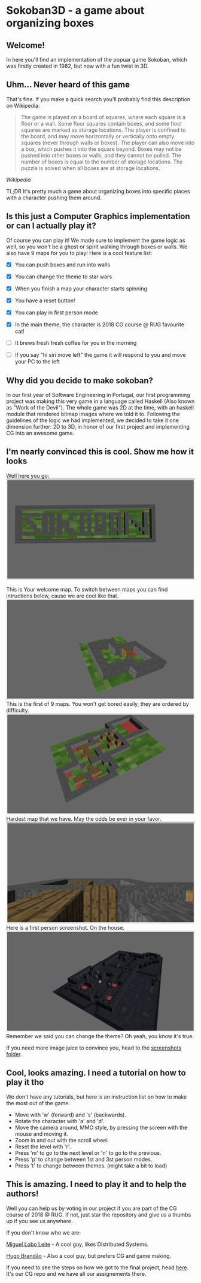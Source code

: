 # Sokoban3D - a game about organizing boxes

## Welcome! 
In here you'll find an implementation of the popuar game Sokoban, which was  firstly created in 1982, but now with a fun twist in 3D.

## Uhm... Never heard of this game
That's fine. If you make a quick search you'll probably find this description on Wikipedia:

> The game is played on a board of squares, where each square is a floor or a wall. Some floor squares contain boxes, and some floor squares are marked as storage locations.
>The player is confined to the board, and may move horizontally or vertically onto empty squares (never through walls or boxes). The player can also move into a box, which pushes it into the square beyond. Boxes may not be pushed into other boxes or walls, and they cannot be pulled. The number of boxes is equal to the number of storage locations. The puzzle is solved when all boxes are at storage locations.

<cite> Wikipedia

TL;DR It's pretty much a game about organizing boxes into specific places with a character pushing them around.



## Is this just a Computer Graphics implementation or can I actually play it? 
Of course you can play it! We made sure to implement the game logic as well, so you won't be a ghost or spirit walking through boxes or walls. We also have 9 maps for you to play! Here is a cool feature list:

- [x] You can push boxes and run into walls
- [x] You can change the theme to star wars
- [x] When you finish a map your character starts spinning
- [x] You have a reset button!
- [x] You can play in first person mode
- [x] In the main theme, the character is 2018 CG course @ RUG favourite cat!
- [ ] It brews fresh fresh coffee for you in the morning
- [ ] If you say "hi siri move left" the game it will respond to you and move your PC to the left


## Why did you decide to make sokoban?
In our first year of Software Engineering in Portugal, our first programming project was making this very game in a language called Haskell (Also known as "Work of the Devil"). The whole game was 2D at the time, with an haskell module that rendered bitmap images where we told it to. Following the guidelines of the logic we had implemented, we decided to take it one dimension further: 2D to 3D, in honor of our first project and implementing CG into an awesome game.

## I'm nearly convinced this is cool. Show me how it looks

Well here you go: 
![Welcome Map](/screenshots/welcomeMap.png)

This is Your welcome map. To switch between maps you can find intructions below, cause we are cool like that.
![Map 1](/screenshots/Map1.png)
This is the first of 9 maps. You won't get bored easily, they are ordered by difficulty.
![Map 9](/screenshots/Map9.png)
Hardest map that we have. May the odds be ever in your favor.
![First person](/screenshots/1p.png)
Here is a first person screenshot. On the house.
![Star Wars Theme](/screenshots/overviewstar.png)
Remember we said you can change the theme? Oh yeah, you know it's true.

If you need more image juice to convince you, head to the [screenshots folder](/screenshots).

## Cool, looks amazing. I need a tutorial on how to play it tho

We don't have any tutorials, but here is an instruction list on how to make the most out of the game:

- Move with 'w' (forward) and 's' (backwards).
- Rotate the character with 'a' and 'd'.
- Move the camera around, MMO style, by pressing the screen with the mouse and moving it.
- Zoom in and out with the scroll wheel.
- Reset the level with 'r'.
- Press 'm' to go to the next level or 'n' to go to the previous.
- Press 'p' to change between 1st and 3st person modes.
- Press 't' to change between themes. (might take a bit to load)

## This is amazing. I need to play it and to help the authors!

Well you can help us by voting in our project if you are part of the CG course of 2018 @ RUG. If not, just star the repository and give us a thumbs up if you see us anywhere. 

If you don't know who we are:

[Miguel Lobo Leite](https://github.com/MLobo1997) - A cool guy, likes Distributed Systems.

[Hugo Brandão](https://github.com/jhugobb) - Also a cool guy, but prefers CG and game making.

If you need to see the steps on how we got to the final project, head [here](https://github.com/jhugobb/CG). It's our CG repo and we have all our assignements there.